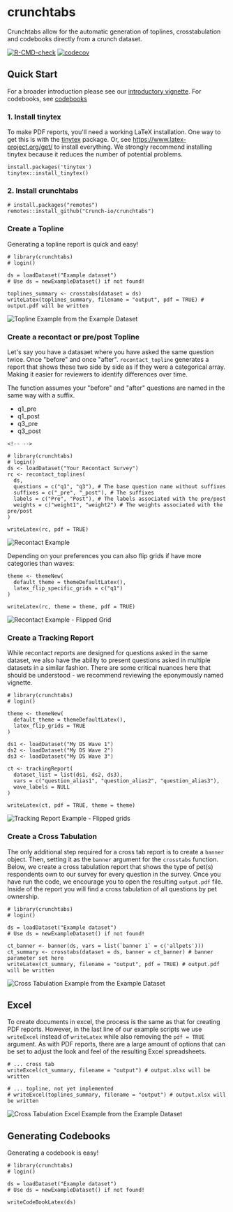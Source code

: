 # crunchtabs

Crunchtabs allow for the automatic generation of toplines, crosstabulation and codebooks directly from a crunch dataset.

[![R-CMD-check](https://github.com/Crunch-io/crunchtabs/actions/workflows/check-standard.yaml/badge.svg)](https://github.com/Crunch-io/crunchtabs/actions/workflows/check-standard.yaml) [![codecov](https://codecov.io/gh/Crunch-io/crunchtabs/branch/main/graph/badge.svg)](https://codecov.io/gh/Crunch-io/crunchtabs)

## Quick Start

For a broader introduction please see our [introductory vignette](https://crunch-io.github.io/crunchtabs/articles/Overview.html). For codebooks, see [codebooks](https://crunch-io.github.io/crunchtabs/articles/Codebooks.html)

### 1. Install tinytex

To make PDF reports, you'll need a working LaTeX installation. One way to get this is with the [tinytex](https://yihui.name/tinytex/) package. Or, see <https://www.latex-project.org/get/> to install everything. We strongly recommend installing tinytex because it reduces the number of potential problems.

    install.packages('tinytex')
    tinytex::install_tinytex()

### 2. Install crunchtabs

    # install.packages("remotes")
    remotes::install_github("Crunch-io/crunchtabs")

### Create a Topline

Generating a topline report is quick and easy!

    # library(crunchtabs)
    # login()

    ds = loadDataset("Example dataset")
    # Use ds = newExampleDataset() if not found!

    toplines_summary <- crosstabs(dataset = ds)
    writeLatex(toplines_summary, filename = "output", pdf = TRUE) # output.pdf will be written 

![Topline Example from the Example Dataset](https://raw.githubusercontent.com/Crunch-io/crunchtabs/main/vignettes/example-001-topline.png)

### Create a recontact or pre/post Topline

Let's say you have a datasaet where you have asked the same question twice. Once "before" and once "after". `recontact_topline` generates a report that shows these two side by side as if they were a categorical array. Making it easier for reviewers to identify differences over time.

The function assumes your "before" and "after" questions are named in the same way with a suffix.

-   q1_pre
-   q1_post
-   q3_pre
-   q3_post

```{=html}
<!-- -->
```
    # library(crunchtabs)
    # login()
    ds <- loadDataset("Your Recontact Survey")
    rc <- recontact_toplines(
      ds, 
      questions = c("q1", "q3"), # The base question name without suffixes
      suffixes = c("_pre", "_post"), # The suffixes
      labels = c("Pre", "Post"), # The labels associated with the pre/post
      weights = c("weight1", "weight2") # The weights associated with the pre/post
    )

    writeLatex(rc, pdf = TRUE)

![Recontact Example](https://raw.githubusercontent.com/Crunch-io/crunchtabs/main/vignettes/example-012-recontact-default.png)

Depending on your preferences you can also flip grids if have more categories than waves:

    theme <- themeNew(
      default_theme = themeDefaultLatex(), 
      latex_flip_specific_grids = c("q1")
    )

    writeLatex(rc, theme = theme, pdf = TRUE)

![Recontact Example - Flipped Grid](https://raw.githubusercontent.com/Crunch-io/crunchtabs/main/vignettes/example-013-recontact-flipped-grid.png)

### Create a Tracking Report

While recontact reports are designed for questions asked in the same dataset, we also have the ability to present questions asked in multiple datasets in a similar fashion. There are some critical nuances here that should be understood - we recommend reviewing the eponymously named vignette. 

    # library(crunchtabs)
    # login() 
    
    theme <- themeNew(
      default_theme = themeDefaultLatex(), 
      latex_flip_grids = TRUE
    )
    
    ds1 <- loadDataset("My DS Wave 1")
    ds2 <- loadDataset("My DS Wave 2")
    ds3 <- loadDataset("My DS Wave 3")
    
    ct <- trackingReport(
      dataset_list = list(ds1, ds2, ds3), 
      vars = c("question_alias1", "question_alias2", "question_alias3"),
      wave_labels = NULL
    )
    
    writeLatex(ct, pdf = TRUE, theme = theme)


![Tracking Report Example - Flipped grids](https://raw.githubusercontent.com/Crunch-io/crunchtabs/main/vignettes/ex016.png)  

### Create a Cross Tabulation

The only additional step required for a cross tab report is to create a `banner` object. Then, setting it as the `banner` argument for the `crosstabs` function. Below, we create a cross tabulation report that shows the type of pet(s) respondents own to our survey for every question in the survey. Once you have run the code, we encourage you to open the resulting `output.pdf` file. Inside of the report you will find a cross tabulation of all questions by pet ownership.

    # library(crunchtabs)
    # login()

    ds = loadDataset("Example dataset")
    # Use ds = newExampleDataset() if not found!

    ct_banner <- banner(ds, vars = list(`banner 1` = c('allpets')))
    ct_summary <- crosstabs(dataset = ds, banner = ct_banner) # banner parameter set here
    writeLatex(ct_summary, filename = "output", pdf = TRUE) # output.pdf will be written 

![Cross Tabulation Example from the Example Dataset](https://raw.githubusercontent.com/Crunch-io/crunchtabs/main/vignettes/example-002-crosstabs.png)

## Excel

To create documents in excel, the process is the same as that for creating PDF reports. However, in the last line of our example scripts we use `writeExcel` instead of `writeLatex` while also removing the `pdf = TRUE` argument. As with PDF reports, there are a large amount of options that can be set to adjust the look and feel of the resulting Excel spreadsheets.

    # ... cross tab
    writeExcel(ct_summary, filename = "output") # output.xlsx will be written 

    # ... topline, not yet implemented
    # writeExcel(toplines_summary, filename = "output") # output.xlsx will be written 

![Cross Tabulation Excel Example from the Example Dataset](https://raw.githubusercontent.com/Crunch-io/crunchtabs/main/vignettes/example-003-excel-ct.png)

## Generating Codebooks

Generating a codebook is easy!

    # library(crunchtabs)
    # login()

    ds = loadDataset("Example dataset")
    # Use ds = newExampleDataset() if not found!

    writeCodeBookLatex(ds)
